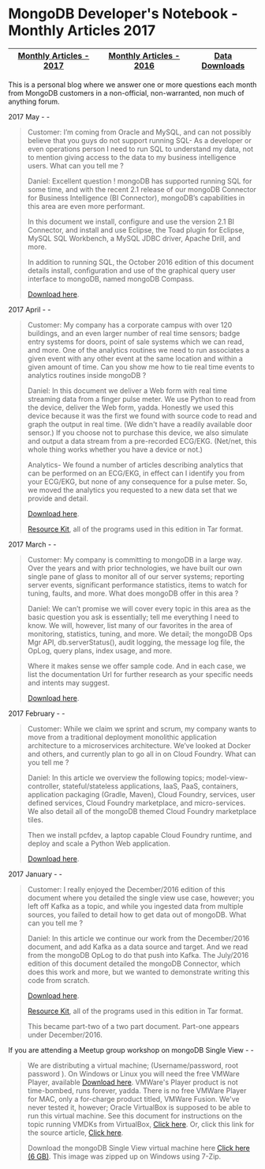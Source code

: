 MongoDB Developer's Notebook - Monthly Articles 2017
===================

| **[Monthly Articles - 2017](https://github.com/farrell0/MongoDB-Developers-Notebook/blob/master/README.md)**| **[Monthly Articles - 2016](https://github.com/farrell0/MongoDB-Developers-Notebook/blob/master/2016/README.md)**| **[Data Downloads](https://github.com/farrell0/MongoDB-Developers-Notebook/blob/master/data_download/README.md)** |
|-------------------------|--------------------------|-----------------|

This is a personal blog where we answer one or more questions each month from MongoDB customers in a non-official, non-warranted, non much of anything forum.

2017 May - -

>Customer:
>I’m coming from Oracle and MySQL, and can not possibly believe that you guys do not 
>support running SQL- As a developer or even operations person I need to run SQL to 
>understand my data, not to mention giving access to the data to my business intelligence 
>users. What can you tell me ?
>
>Daniel:
>Excellent question ! mongoDB has supported running SQL for some time, and with the 
>recent 2.1 release of our mongoDB Connector for Business Intelligence (BI Connector), 
>mongoDB’s capabilities in this area are even more performant.
>
>In this document we install, configure and use the version 2.1 BI Connector, and 
>install and use Eclipse, the Toad plugin for Eclipse, MySQL SQL Workbench, a MySQL 
>JDBC driver, Apache Drill, and more.
>
>In addition to running SQL, the October 2016 edition of this document details install, 
>configuration and use of the graphical query user interface to mongoDB, named mongoDB 
>Compass.
>
>[Download here](https://github.com/farrell0/MongoDB-Developers-Notebook/blob/master/articles/MDB_DN_2017_17_BiConnector2.pdf).

2017 April - -

>Customer:
>My company has a corporate campus with over 120 buildings, and an even larger number 
>of real time sensors; badge entry systems for doors, point of sale systems which we 
>can read, and more. One of the analytics routines we need to run associates a given 
>event with any other event at the same location and within a given amount of time. 
>Can you show me how to tie real time events to analytics routines inside mongoDB ?
>
>Daniel:
>In this document we deliver a Web form with real time streaming data from a finger 
>pulse meter. We use Python to read from the device, deliver the Web form, yadda.
>Honestly we used this device because it was the first we found with source code to
>read and graph the output in real time. (We didn't have a readily available door sensor.)
>If you choose not to purchase this device, we also simulate and output a data stream 
>from a pre-recorded ECG/EKG. (Net/net, this whole thing works whether you have a device
>or not.)
>
>Analytics- We found a number of articles describing analytics that can be performed
>on an ECG/EKG, in effect can I identify you from your ECG/EKG, but none of any consequence
>for a pulse meter. So, we moved the analytics you requested to a new data set that we 
>provide and detail.
>
>[Download here](https://github.com/farrell0/MongoDB-Developers-Notebook/blob/master/articles/MDB_DN_2017_16_IOT.pdf).
>
>[Resource Kit](https://github.com/farrell0/MongoDB-Developers-Notebook/blob/master/articles/MDB_DN_2017_16_IOT.tar),
>all of the programs used in this edition in Tar format.

2017 March - -

>Customer: 
>My company is committing to mongoDB in a large way. Over the years and with 
>prior technologies, we have built our own single pane of glass to monitor all of our 
>server systems; reporting server events, significant performance statistics, items to 
>watch for tuning, faults, and more. What does mongoDB offer in this area ?
>
>Daniel:
>We can’t promise we will cover every topic in this area as the basic question you ask 
>is essentially; tell me everything I need to know. We will, however, list many of our 
>favorites in the area of monitoring, statistics, tuning, and more. We detail; the mongoDB 
>Ops Mgr API, db.serverStatus(), audit logging, the message log file, the OpLog, query
>plans, index usage, and more.
>
>Where it makes sense we offer sample code. And in each case, we list the documentation 
>Url for further research as your specific needs and intents may suggest.
>
>[Download here](https://github.com/farrell0/MongoDB-Developers-Notebook/blob/master/articles/MDB_DN_2017_15_Monitoringb.pdf).

2017 February - -

>Customer:
>While we claim we sprint and scrum, my company wants to move from a traditional deployment 
>monolithic application architecture to a microservices architecture. We’ve looked at Docker 
>and others, and currently plan to go all in on Cloud Foundry. What can you tell me ?
>
>Daniel:
>In this article we overview the following topics; model-view-controller, stateful/stateless 
>applications, IaaS, PaaS, containers, application packaging (Gradle, Maven), Cloud Foundry, 
>services, user defined services, Cloud Foundry marketplace, and micro-services. We also
>detail all of the mongoDB themed Cloud Foundry marketplace tiles. 
>
>Then we install pcfdev, a laptop capable Cloud Foundry runtime, and deploy and scale a Python 
>Web application.
>
>[Download here](https://github.com/farrell0/MongoDB-Developers-Notebook/blob/master/articles/MDB_DN_2017_14b_CloudFoundry.pdf).

2017 January - -

>Customer:
>I really enjoyed the December/2016 edition of this document where you detailed the single 
>view use case, however; you left off Kafka as a topic, and while you ingested data from 
>multiple sources, you failed to detail how to get data out of mongoDB. What can you tell 
>me ?
>
>Daniel:
>In this article we continue our work from the December/2016 document, and add Kafka as a
>data source and target. And we read from the mongoDB OpLog to do that push into Kafka. The
>July/2016 edition of this document detailed the mongoDB Connector, which does this work 
>and more, but we wanted to demonstrate writing this code from scratch.
>
>[Download here](https://github.com/farrell0/MongoDB-Developers-Notebook/blob/master/articles/MDB_DN_2017_13_SingleView.pdf).
>
>[Resource Kit](https://github.com/farrell0/MongoDB-Developers-Notebook/blob/master/articles/MDB_DN_2017_13_SingleView.tar), all of the programs used in this edition in Tar format.
>
>This became part-two of a two part document. Part-one appears under December/2016.

If you are attending a Meetup group workshop on mongoDB Single View - -

>We are distributing a virtual machine; (Username/password, root password ). On Windows or 
>Linux you will need the free VMWare Player, available 
>[Download here](http://www.vmware.com/products/player/playerpro-evaluation.html). VMWare's Player product
>is not time-bombed, runs forever, yadda. There is no free VMWare Player for MAC, only a 
>for-charge product titled, VMWare Fusion. We've never tested it, however; Oracle VirtualBox 
>is supposed to be able to run this virtual machine. See this document for instructions on
>the topic running VMDKs from VirtualBox, 
>[Click here](https://github.com/farrell0/MongoDB-Developers-Notebook/blob/master/articles/OracleVirtualBoxToRunAVMDK.pdf). 
>Or, click this link for the source article, 
>[Click here](http://techathlon.com/how-to-run-a-vmdk-file-in-oracle-virtualbox/).
>
>Download the mongoDB Single View virtual machine here 
>[Click here (6 GB)](https://drive.google.com/file/d/0B37pFF1dJ894aEtRdEpCTnVKWTg). 
>This image was zipped up on Windows using 7-Zip.

